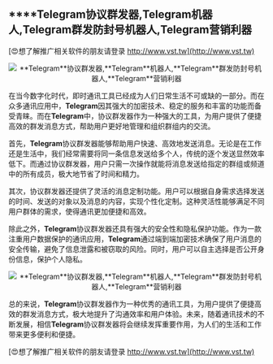 ## ****Telegram**协议群发器,**Telegram**机器人,**Telegram**群发防封号机器人,**Telegram**营销利器**

[😍想了解推广相关软件的朋友请登录 http://www.vst.tw](http://www.vst.tw)

 <center><img src="https://vst.tw/MP4/tuiguang/png/4.png" alt="**Telegram**协议群发器,**Telegram**机器人,**Telegram**群发防封号机器人,**Telegram**营销利器"></center>

在当今数字化时代，即时通讯工具已经成为人们日常生活不可或缺的一部分。而在众多通讯应用中，**Telegram**因其强大的加密技术、稳定的服务和丰富的功能而备受青睐。而在**Telegram**中，协议群发器作为一种强大的工具，为用户提供了便捷高效的群发消息方式，帮助用户更好地管理和组织群组内的交流。

首先，**Telegram**协议群发器能够帮助用户快速、高效地发送消息。无论是在工作还是生活中，我们经常需要将同一条信息发送给多个人，传统的逐个发送显然效率低下。而通过协议群发器，用户只需一次操作就能将消息发送给指定的群组或频道中的所有成员，极大地节省了时间和精力。

其次，协议群发器还提供了灵活的消息定制功能。用户可以根据自身需求选择发送的时间、发送的对象以及消息的内容，实现个性化定制。这种灵活性能够满足不同用户群体的需求，使得通讯更加便捷和高效。

除此之外，**Telegram**协议群发器还具有强大的安全性和隐私保护功能。作为一款注重用户数据保护的通讯应用，**Telegram**通过端到端加密技术确保了用户消息的安全传输，避免了信息泄露和被窃取的风险。同时，用户可以自主选择是否公开身份信息，保护个人隐私。

 <center><img src="https://vst.tw/MP4/tuiguang/png/8.png" alt="**Telegram**协议群发器,**Telegram**机器人,**Telegram**群发防封号机器人,**Telegram**营销利器"></center>

总的来说，**Telegram**协议群发器作为一种优秀的通讯工具，为用户提供了便捷高效的群发消息方式，极大地提升了沟通效率和用户体验。未来，随着通讯技术的不断发展，相信**Telegram**协议群发器将会继续发挥重要作用，为人们的生活和工作带来更多便利和便捷。

[😍想了解推广相关软件的朋友请登录 http://www.vst.tw](http://www.vst.tw)



